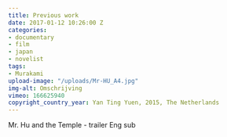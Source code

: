 ```yaml
---
title: Previous work
date: 2017-01-12 10:26:00 Z
categories:
- documentary
- film
- japan
- novelist
tags:
- Murakami
upload-image: "/uploads/Mr-HU_A4.jpg"
img-alt: Omschrijving
vimeo: 166625940
copyright_country_year: Yan Ting Yuen, 2015, The Netherlands
---
```


Mr. Hu and the Temple - trailer Eng sub